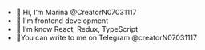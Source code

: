 - 👋 Hi, I’m Marina @CreatorN07031117
- 👀 I'm frontend development
- 🌱 I’m know React, Redux, TypeScript
- 💞️You can write to me on Telegram @creatorN07031117

<!---
CreatorN07031117/CreatorN07031117 is a ✨ special ✨ repository because its `README.md` (this file) appears on your GitHub profile.
You can click the Preview link to take a look at your changes.
--->
